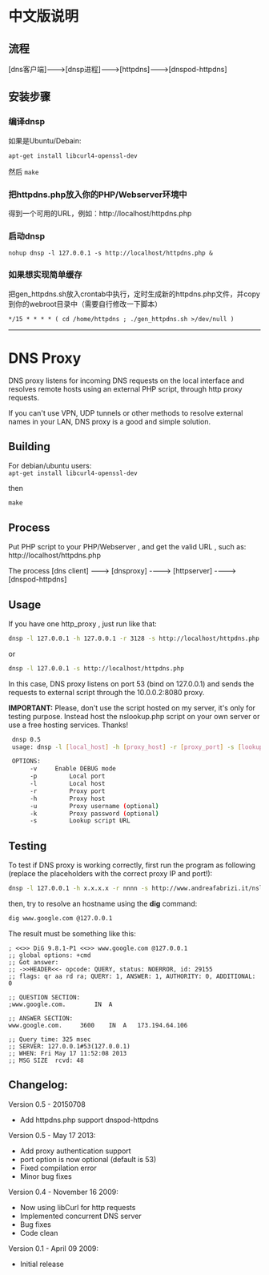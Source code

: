 # 中文版说明

## 流程

[dns客户端]--->[dnsp进程]--->[httpdns]--->[dnspod-httpdns]

## 安装步骤

### 编译dnsp

如果是Ubuntu/Debain:

`apt-get install libcurl4-openssl-dev`

然后
`make`

### 把httpdns.php放入你的PHP/Webserver环境中

得到一个可用的URL，例如：http://localhost/httpdns.php


### 启动dnsp

`nohup dnsp -l 127.0.0.1 -s http://localhost/httpdns.php &`

### 如果想实现简单缓存

把gen_httpdns.sh放入crontab中执行，定时生成新的httpdns.php文件，并copy到你的webroot目录中（需要自行修改一下脚本）

`*/15 * * * * ( cd /home/httpdns ; ./gen_httpdns.sh >/dev/null )`



--------------------------------------------------------------------------------

# DNS Proxy

DNS proxy listens for incoming DNS requests on the local interface and 
resolves remote hosts using an external PHP script, through http proxy requests. 

If you can't use VPN, UDP tunnels or other methods to resolve external names 
in your LAN, DNS proxy is a good and simple solution.

## Building

For debian/ubuntu users:  
`apt-get install libcurl4-openssl-dev`

then

`make`

## Process

Put PHP script to your PHP/Webserver , and get the valid URL , such as:
http://localhost/httpdns.php

The process
[dns client] ---> [dnsproxy] ----> [httpserver] ----> [dnspod-httpdns]

## Usage 

If you have one http_proxy , just run like that:
```bash
dnsp -l 127.0.0.1 -h 127.0.0.1 -r 3128 -s http://localhost/httpdns.php
```
or
```bash
dnsp -l 127.0.0.1 -s http://localhost/httpdns.php
```

In this case, DNS proxy listens on port 53 (bind on 127.0.0.1) and sends the
requests to external script through the 10.0.0.2:8080 proxy.

**IMPORTANT:** Please, don't use the script hosted on my server, it's only for testing purpose. 
Instead host the nslookup.php script on your own server or use a free hosting services. Thanks!

```bash
 dnsp 0.5
 usage: dnsp -l [local_host] -h [proxy_host] -r [proxy_port] -s [lookup_script]

 OPTIONS:
      -v  	 Enable DEBUG mode
      -p		 Local port
      -l		 Local host
      -r		 Proxy port
      -h		 Proxy host
      -u		 Proxy username (optional)
      -k		 Proxy password (optional)
      -s		 Lookup script URL
```
## Testing

To test if DNS proxy is working correctly, first run the program as following (replace the placeholders with the correct proxy IP and port!):

```bash
dnsp -l 127.0.0.1 -h x.x.x.x -r nnnn -s http://www.andreafabrizi.it/nslookup.php
```

then, try to resolve an hostname using the **dig** command:

```bash
dig www.google.com @127.0.0.1
```

The result must be something like this:

```
; <<>> DiG 9.8.1-P1 <<>> www.google.com @127.0.0.1
;; global options: +cmd
;; Got answer:
;; ->>HEADER<<- opcode: QUERY, status: NOERROR, id: 29155
;; flags: qr aa rd ra; QUERY: 1, ANSWER: 1, AUTHORITY: 0, ADDITIONAL: 0

;; QUESTION SECTION:
;www.google.com. 		IN	A

;; ANSWER SECTION:
www.google.com.		3600	IN	A	173.194.64.106

;; Query time: 325 msec
;; SERVER: 127.0.0.1#53(127.0.0.1)
;; WHEN: Fri May 17 11:52:08 2013
;; MSG SIZE  rcvd: 48
```

## Changelog:

Version 0.5 - 20150708
* Add httpdns.php support dnspod-httpdns

Version 0.5 - May 17 2013:
* Add proxy authentication support
* port option is now optional (default is 53)
* Fixed compilation error
* Minor bug fixes

Version 0.4 - November 16 2009:
* Now using libCurl for http requests
* Implemented concurrent DNS server
* Bug fixes
* Code clean

Version 0.1 - April 09 2009:
* Initial release
